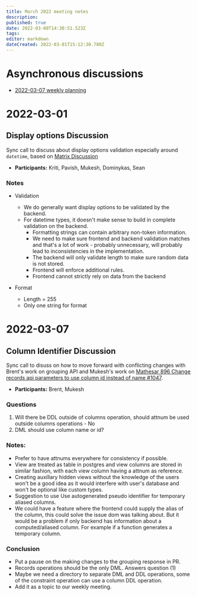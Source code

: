 ```yaml
---
title: March 2022 meeting notes
description: 
published: true
date: 2022-03-08T14:30:51.523Z
tags: 
editor: markdown
dateCreated: 2022-03-01T15:12:30.780Z
---
```


# Asynchronous discussions
- [2022-03-07 weekly planning](https://github.com/centerofci/mathesar/discussions/1142)

# 2022-03-01

## Display options Discussion

Sync call to discuss about display options validation especially around `datetime`, based on [Matrix Discussion](https://matrix.to/#/!UZILDSNKobkelUYwBp:matrix.mathesar.org/$vY0BFdwHvKT-9NcKJ8-y7cZSmQ0QsOlJGg4piJN4fYA?via=matrix.mathesar.org)

- **Participants:** Kriti, Pavish, Mukesh, Dominykas, Sean

### Notes

- Validation
    - We do generally want display options to be validated by the backend.
    - For datetime types, it doesn't make sense to build in complete validation on the backend.
        - Formatting strings can contain arbitrary non-token information.
        - We need to make sure frontend and backend validation matches and that's a lot of work - probably unnecessary, will probably lead to inconsistencies in the implementation.
        - The backend will only validate length to make sure random data is not stored.
        - Frontend will enforce additional rules.
        - Frontend cannot strictly rely on data from the backend
        
- Format
    - Length = 255
    - Only one string for format

# 2022-03-07

## Column Identifier Discussion
Sync call to disuss on how to move forward with conflicting changes with Brent's work on grouping API and Mukesh's work on [Mathesar 896 Change records api parameters to use column id instead of name #1047](https://github.com/centerofci/mathesar/pull/1047).

- **Participants:** Brent, Mukesh

### Questions

1. Will there be DDL outside of columns operation, should attnum be used outside columns operations - No
2. DML should use column name or id? 


### Notes:
- Prefer to have attnums everywhere for consistency if possible.
- View are treated as table in postgres and view columns are stored in similar fashion, with each view column having a attnum as reference.
- Creating auxillary hidden views without the knowledge of the users won't be a good idea as it would interfere with user's database and won't be optional like custom types.
- Suggestion to use Use autogenerated pseudo identifier for temporary aliased columns.
- We could have a feature where the frontend could supply the alias of the column, this could solve the issue dom was talking about. But it would be a problem if only backend has information about a computed/aliased column. For example if a function generates a temporary column.

### Conclusion
- Put a pause on the making changes to the grouping response in PR. 
- Records operations should be the only DML. Answers question (1)
- Maybe we need a directory to separate DML and DDL operations, some of the constraint operation can use a column DDL operation.
- Add it as a topic to our weekly meeting. 



